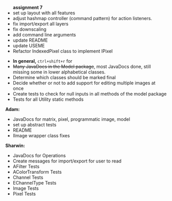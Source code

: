 **<u></u>**

<ul> <b>assignment 7</b>
<li>
set up layout with all features
</li>
<li>
adjust hashmap controller (command pattern) for 
action listeners.</li>
<li>
fix import/export all layers</li>
<li>
fix downscaling</li>
<li>
add command line arguments
</li>
<li>
update README</li>
<li>
update USEME</li>
<li>Refactor IndexedPixel class to implement IPixel</li>
</ul></div>


<ul>
<li>
<b>In general,</b> <code>ctrl+shift+r</code> for <i></i></li>
<li>
<strike>Many JavaDocs in the Model package</strike>, most JavaDocs done, still missing some in lower
alphabetical classes.
</li>
<li>
Determine which classes should be marked final
</li>
<li>
Decide whether or not to add support for editing multiple images at once</li>
<li>
Create tests to check for null inputs in all methods of the model package</li>
<li>
Tests for all Utility static methods</li></ul>

<b>Adam:</b> <ul>
<li>
JavaDocs for matrix, pixel, programmatic image, model</li>
<li>
set up abstract tests</li>
<li>
README</li>
<li>
IImage wrapper class fixes</li></ul>
<b>Sharwin:</b> <ul>
<li>JavaDocs for Operations </li>
<li>Create messages for import/export for user to read</li>
<li>AFilter Tests</li>
<li>AColorTransform Tests</li>
<li>Channel Tests</li>
<li>EChannelType Tests</li>
<li>Image Tests</li>
<li>Pixel Tests</li>
</ul>
<div>
